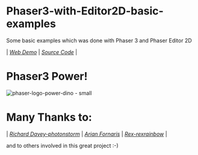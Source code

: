 # Phaser3-with-Editor2D-basic-examples
Some basic examples which was done with Phaser 3 and Phaser Editor 2D

| *[Web Demo](http://cestaslunce.cz/testy/Phaser3-with-Editor-Basic)* |
*[Source Code](https://github.com/MerlinEl/Phaser3-with-Editor-Basic)* |

# Phaser3 Power!

![phaser-logo-power-dino - small](https://user-images.githubusercontent.com/15173933/164748309-c00cc435-b1a8-4438-bf2e-5d454c4836bd.png)


# Many Thanks to:

| *[Richard Davey-photonstorm](https://github.com/photonstorm)* | 
*[Arian Fornaris](https://github.com/PhaserEditor2D)* | 
*[Rex-rexrainbow](https://github.com/rexrainbow)* | 

and to others involved in this great project :-)
